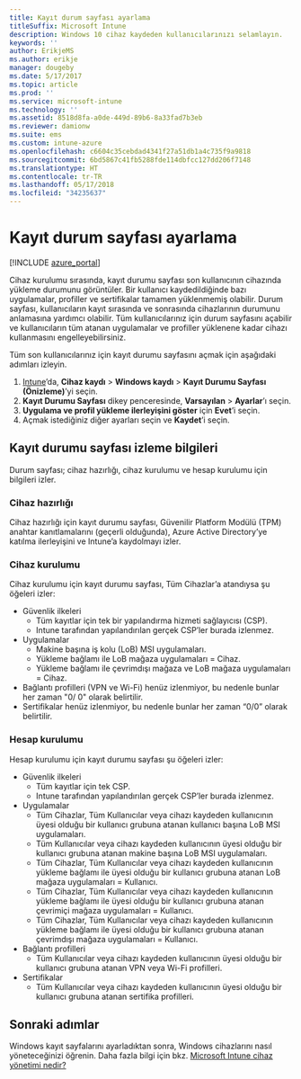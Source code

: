 ```yaml
---
title: Kayıt durum sayfası ayarlama
titleSuffix: Microsoft Intune
description: Windows 10 cihaz kaydeden kullanıcılarınızı selamlayın.
keywords: ''
author: ErikjeMS
ms.author: erikje
manager: dougeby
ms.date: 5/17/2017
ms.topic: article
ms.prod: ''
ms.service: microsoft-intune
ms.technology: ''
ms.assetid: 8518d8fa-a0de-449d-89b6-8a33fad7b3eb
ms.reviewer: damionw
ms.suite: ems
ms.custom: intune-azure
ms.openlocfilehash: c6604c35cebdad4341f27a51db1a4c735f9a9818
ms.sourcegitcommit: 6bd5867c41fb5288fde114dbfcc127dd206f7148
ms.translationtype: HT
ms.contentlocale: tr-TR
ms.lasthandoff: 05/17/2018
ms.locfileid: "34235637"
---
```

# <a name="set-up-an-enrollment-status-page"></a>Kayıt durum sayfası ayarlama
 
[!INCLUDE [azure_portal](./includes/azure_portal.md)]
 
Cihaz kurulumu sırasında, kayıt durumu sayfası son kullanıcının cihazında yükleme durumunu görüntüler. Bir kullanıcı kaydedildiğinde bazı uygulamalar, profiller ve sertifikalar tamamen yüklenmemiş olabilir. Durum sayfası, kullanıcıların kayıt sırasında ve sonrasında cihazlarının durumunu anlamasına yardımcı olabilir. Tüm kullanıcılarınız için durum sayfasını açabilir ve kullanıcıların tüm atanan uygulamalar ve profiller yüklenene kadar cihazı kullanmasını engelleyebilirsiniz.
 
Tüm son kullanıcılarınız için kayıt durumu sayfasını açmak için aşağıdaki adımları izleyin.
 
1.  [Intune](https://aka.ms/intuneportal)’da, **Cihaz kaydı** > **Windows kaydı** > **Kayıt Durumu Sayfası (Önizleme)**’yi seçin.
2.  **Kayıt Durumu Sayfası** dikey penceresinde, **Varsayılan** > **Ayarlar**’ı seçin.
3.  **Uygulama ve profil yükleme ilerleyişini göster** için **Evet**’i seçin.
4.  Açmak istediğiniz diğer ayarları seçin ve **Kaydet**’i seçin.
 
## <a name="enrollment-status-page-tracking-information"></a>Kayıt durumu sayfası izleme bilgileri

Durum sayfası; cihaz hazırlığı, cihaz kurulumu ve hesap kurulumu için bilgileri izler.

### <a name="device-preparation"></a>Cihaz hazırlığı

Cihaz hazırlığı için kayıt durumu sayfası, Güvenilir Platform Modülü (TPM) anahtar kanıtlamalarını (geçerli olduğunda), Azure Active Directory’ye katılma ilerleyişini ve Intune’a kaydolmayı izler.

### <a name="device-setup"></a>Cihaz kurulumu

Cihaz kurulumu için kayıt durumu sayfası, Tüm Cihazlar’a atandıysa şu öğeleri izler:
- Güvenlik ilkeleri
    - Tüm kayıtlar için tek bir yapılandırma hizmeti sağlayıcısı (CSP).
    - Intune tarafından yapılandırılan gerçek CSP’ler burada izlenmez.
- Uygulamalar
    - Makine başına iş kolu (LoB) MSI uygulamaları.
    - Yükleme bağlamı ile LoB mağaza uygulamaları = Cihaz.
    - Yükleme bağlamı ile çevrimdışı mağaza ve LoB mağaza uygulamaları = Cihaz.
- Bağlantı profilleri (VPN ve Wi-Fi) henüz izlenmiyor, bu nedenle bunlar her zaman "0/ 0" olarak belirtilir.
- Sertifikalar henüz izlenmiyor, bu nedenle bunlar her zaman “0/0” olarak belirtilir.

### <a name="account-setup"></a>Hesap kurulumu
Hesap kurulumu için kayıt durumu sayfası şu öğeleri izler:
- Güvenlik ilkeleri
    - Tüm kayıtlar için tek CSP.
    - Intune tarafından yapılandırılan gerçek CSP’ler burada izlenmez.
- Uygulamalar
    - Tüm Cihazlar, Tüm Kullanıcılar veya cihazı kaydeden kullanıcının üyesi olduğu bir kullanıcı grubuna atanan kullanıcı başına LoB MSI uygulamaları.
    - Tüm Kullanıcılar veya cihazı kaydeden kullanıcının üyesi olduğu bir kullanıcı grubuna atanan makine başına LoB MSI uygulamaları.
    - Tüm Cihazlar, Tüm Kullanıcılar veya cihazı kaydeden kullanıcının yükleme bağlamı ile üyesi olduğu bir kullanıcı grubuna atanan LoB mağaza uygulamaları = Kullanıcı.
    - Tüm Cihazlar, Tüm Kullanıcılar veya cihazı kaydeden kullanıcının yükleme bağlamı ile üyesi olduğu bir kullanıcı grubuna atanan çevrimiçi mağaza uygulamaları = Kullanıcı.
    - Tüm Cihazlar, Tüm Kullanıcılar veya cihazı kaydeden kullanıcının yükleme bağlamı ile üyesi olduğu bir kullanıcı grubuna atanan çevrimdışı mağaza uygulamaları = Kullanıcı.
- Bağlantı profilleri
    - Tüm Kullanıcılar veya cihazı kaydeden kullanıcının üyesi olduğu bir kullanıcı grubuna atanan VPN veya Wi-Fi profilleri.
- Sertifikalar
    - Tüm Kullanıcılar veya cihazı kaydeden kullanıcının üyesi olduğu bir kullanıcı grubuna atanan sertifika profilleri.

## <a name="next-steps"></a>Sonraki adımlar
Windows kayıt sayfalarını ayarladıktan sonra, Windows cihazlarını nasıl yöneteceğinizi öğrenin. Daha fazla bilgi için bkz. [Microsoft Intune cihaz yönetimi nedir?](https://docs.microsoft.com/intune/device-management)